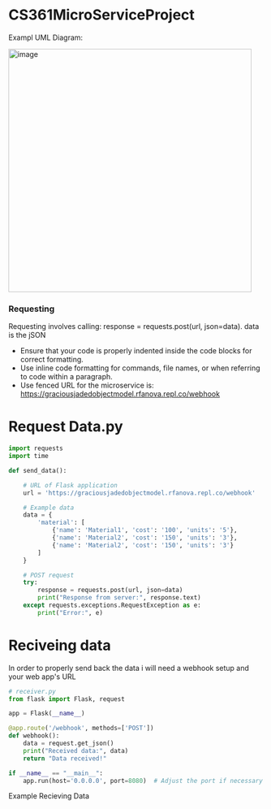 # CS361MicroServiceProject
Exampl UML Diagram: 

<img width="479" alt="image" src="https://github.com/RubenBravoLugo/CS361MicroServiceProject/assets/71678992/8325c7c9-b624-41fe-949b-aeb299c849cb">


### Requesting  
Requesting involves calling:  response = requests.post(url, json=data).
data is the jSON 
- Ensure that your code is properly indented inside the code blocks for correct formatting.
- Use inline code formatting for commands, file names, or when referring to code within a paragraph.
- Use fenced
URL for the microservice is: https://graciousjadedobjectmodel.rfanova.repl.co/webhook
# Request Data.py
```python
import requests
import time

def send_data():

    # URL of Flask application
    url = 'https://graciousjadedobjectmodel.rfanova.repl.co/webhook'

    # Example data 
    data = {
        'material': [
            {'name': 'Material1', 'cost': '100', 'units': '5'},
            {'name': 'Material2', 'cost': '150', 'units': '3'},
            {'name': 'Material2', 'cost': '150', 'units': '3'}
        ]
    }

    # POST request
    try:
        response = requests.post(url, json=data)
        print("Response from server:", response.text)
    except requests.exceptions.RequestException as e:
        print("Error:", e)
```

        
# Reciveing data
In order to properly  send back the data i will need a webhook setup and your web app's URL

```python
# receiver.py
from flask import Flask, request

app = Flask(__name__)

@app.route('/webhook', methods=['POST'])
def webhook():
    data = request.get_json()
    print("Received data:", data)
    return "Data received!"

if __name__ == "__main__":
    app.run(host='0.0.0.0', port=8080)  # Adjust the port if necessary
```


Example Recieving Data
